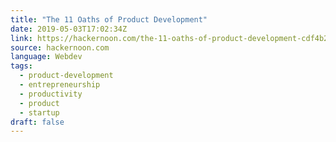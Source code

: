 ```yaml
---
title: "The 11 Oaths of Product Development"
date: 2019-05-03T17:02:34Z
link: https://hackernoon.com/the-11-oaths-of-product-development-cdf4b23c0177?source=rss----3a8144eabfe3---4
source: hackernoon.com
language: Webdev
tags:
  - product-development
  - entrepreneurship
  - productivity
  - product
  - startup
draft: false
---
```

